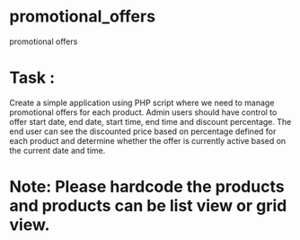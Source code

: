 # promotional_offers
promotional offers
# Task :
Create a simple application using PHP script where we need to manage promotional offers for each product.
Admin users should have control to offer start date, end date, start time, end time and discount percentage.
The end user can see the discounted price based on percentage defined for each product and determine
whether the offer is currently active based on the current date and time.
# Note: Please hardcode the products and products can be list view or grid view.

